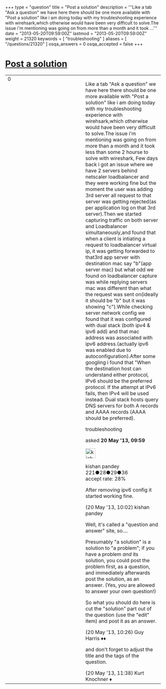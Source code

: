 +++
type = "question"
title = "Post a solution"
description = '''Like a tab &quot;Ask a question&quot; we have here there should be one more available with &quot;Post a solution&quot; like i am doing today with my troubleshooting experience with wirehsark,which otherwise would have been very difficult to solve.The issue i&#x27;m mentioning was going on from more than a month and it took ...'''
date = "2013-05-20T09:59:00Z"
lastmod = "2013-05-20T09:59:00Z"
weight = 21320
keywords = [ "troubleshooting" ]
aliases = [ "/questions/21320" ]
osqa_answers = 0
osqa_accepted = false
+++

<div class="headNormal">

# [Post a solution](/questions/21320/post-a-solution)

</div>

<div id="main-body">

<div id="askform">

<table id="question-table" style="width:100%;"><colgroup><col style="width: 50%" /><col style="width: 50%" /></colgroup><tbody><tr class="odd"><td style="width: 30px; vertical-align: top"><div class="vote-buttons"><div id="post-21320-score" class="post-score" title="current number of votes">0</div><div id="favorite-count" class="favorite-count"></div></div></td><td><div id="item-right"><div class="question-body"><p>Like a tab "Ask a question" we have here there should be one more available with "Post a solution" like i am doing today with my troubleshooting experience with wirehsark,which otherwise would have been very difficult to solve.The issue i'm mentioning was going on from more than a month and it took less than some 2 hourse to solve with wireshark, Few days back i got an issue where we have 2 servers behind netscaler loadbalancer and they were working fine but the moment the user was adding 3rd server all request to that server was getting rejected(as per application log on that 3rd server).Then we started capturing traffic on both server and Loadbalancer simultaneously,and found that when a client is intiating a request to loadbalancer virtual ip, it was getting forwarded to that3rd app server with destination mac say "b"(app server mac) but what odd we found on loadbalancer capture was while replying servers mac was different than what the request was sent on(ideally it should be "b" but it was showing "c").While checking server network config we found that it was configured with dual stack (both ipv4 &amp; ipv6 add) and that mac address was associated with ipv6 address.(actually ipv6 was enabled due to autoconfiguration).After some googling i found that "When the destination host can understand either protocol, IPv6 should be the preferred protocol. If the attempt at IPv6 fails, then IPv4 will be used instead. Dual stack hosts query DNS servers for both A records and AAAA records (AAAA should be preferred).</p></div><div id="question-tags" class="tags-container tags">troubleshooting</div><div id="question-controls" class="post-controls"></div><div class="post-update-info-container"><div class="post-update-info post-update-info-user"><p>asked <strong>20 May '13, 09:59</strong></p><img src="https://secure.gravatar.com/avatar/6f9cdab5081b4272d1abf703a2689372?s=32&amp;d=identicon&amp;r=g" class="gravatar" width="32" height="32" alt="kishan%20pandey&#39;s gravatar image" /><p>kishan pandey<br />
<span class="score" title="221 reputation points">221</span><span title="28 badges"><span class="badge1">●</span><span class="badgecount">28</span></span><span title="29 badges"><span class="silver">●</span><span class="badgecount">29</span></span><span title="36 badges"><span class="bronze">●</span><span class="badgecount">36</span></span><br />
<span class="accept_rate" title="Rate of the user&#39;s accepted answers">accept rate:</span> <span title="kishan pandey has 2 accepted answers">28%</span></p></div></div><div id="comments-container-21320" class="comments-container"><span id="21321"></span><div id="comment-21321" class="comment"><div id="post-21321-score" class="comment-score"></div><div class="comment-text"><p>After removing ipv6 config it started working fine.</p></div><div id="comment-21321-info" class="comment-info"><span class="comment-age">(20 May '13, 10:02)</span> kishan pandey</div></div><span id="21322"></span><div id="comment-21322" class="comment"><div id="post-21322-score" class="comment-score"></div><div class="comment-text"><p>Well, it's called a "question and answer" site, so....</p><p>Presumably "a solution" is a solution to "a problem"; if you have a problem <em>and</em> its solution, you could post the problem first, as a question, and immediately afterwards post the solution, as an answer. (Yes, you are allowed to answer your own question!)</p><p>So what you should do here is cut the "solution" part out of the question (use the "edit" item) and post it as an answer.</p></div><div id="comment-21322-info" class="comment-info"><span class="comment-age">(20 May '13, 10:26)</span> Guy Harris ♦♦</div></div><span id="21324"></span><div id="comment-21324" class="comment"><div id="post-21324-score" class="comment-score"></div><div class="comment-text"><p>and don't forget to adjust the title and the tags of the question.</p></div><div id="comment-21324-info" class="comment-info"><span class="comment-age">(20 May '13, 11:38)</span> Kurt Knochner ♦</div></div></div><div id="comment-tools-21320" class="comment-tools"></div><div class="clear"></div><div id="comment-21320-form-container" class="comment-form-container"></div><div class="clear"></div></div></td></tr></tbody></table>

</div>

</div>

